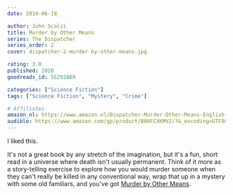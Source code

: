 ```yaml
---
date: 2016-06-18

author: John Scalzi
title: Murder by Other Means
series: The Dispatcher
series_order: 2
cover: dispatcher-2-murder-by-other-means.jpg

rating: 3.0
published: 2020
goodreads_id: 55291869

categories: ["Science Fiction"]
tags: ["Science Fiction", "Mystery", "Crime"]

# Affiliates
amazon_nl: https://www.amazon.nl/Dispatcher-Murder-Other-Means-English-ebook/dp/B091DMSK36/?&_encoding=UTF8&tag=sofielambre0f-21&linkCode=ur2&linkId=4af21c95a94509248626f7fa4d941c57&camp=247&creative=1211
audible: https://www.amazon.com/gp/product/B08FCXKMV2/?&_encoding=UTF8&tag=bramvandenbus-20&linkCode=ur2&linkId=0921a58ea25a05a496ba01cb4598f4ff&camp=1789&creative=9325
---
```


I liked this.

<!--more-->

It's not a great book by any stretch of the imagination, but it's a fun, short read in a universe where death isn't usually permanent. Think of it more as a story-telling exercise to explore how you would murder someone when they can't really be killed in any conventional way, wrap that up in a mystery with some old familiars, and you've got [Murder by Other Means]().
